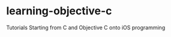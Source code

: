 learning-objective-c
====================

Tutorials Starting from C and Objective C onto iOS programming
